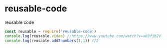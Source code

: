 # reusable-code

reusable code

```js
const reusable = require('reusable-code')
console.log(reusable.video) //https://www.youtube.com/watch?v=x03fjb2VlGY
console.log(reusable.add2numbers(1,1)) //2
```

